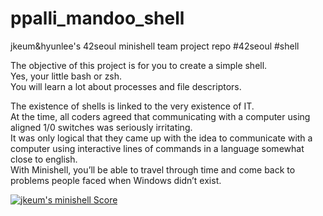 # ppalli_mandoo_shell
jkeum&amp;hyunlee's 42seoul minishell team project repo #42seoul #shell

The objective of this project is for you to create a simple shell.<br>
Yes, your little bash or zsh.<br>
You will learn a lot about processes and file descriptors.

The existence of shells is linked to the very existence of IT.<br>
At the time, all coders agreed that communicating with a computer using aligned 1/0 switches was seriously irritating.<br>
It was only logical that they came up with the idea to communicate with a computer using interactive lines of commands in a language somewhat close to english.<br>
With Minishell, you’ll be able to travel through time and come back to problems people faced when Windows didn’t exist.

[![jkeum's minishell Score](https://badge42.herokuapp.com/api/project/jkeum/minishell)](https://github.com/JaeSeoKim/badge42)

